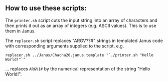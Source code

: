 How to use these scripts:
-------------------------

The `printer.sh` script cuts the input string into an array of 
characters and then prints it out as an array of integers (e.g. ASCII 
values). This is to use them in Janus.

The `replacer.sh` script replaces "ARGV??#" strings in templated Janus code with corresponding 
arguments supplied to the script, e.g.

```
replacer.sh ../Janus/Chacha20.janus.template "`./printer.sh "Hello World!"`"
```

... replaces `ARGV1#` by the numerical representation of the string "Hello World!".
